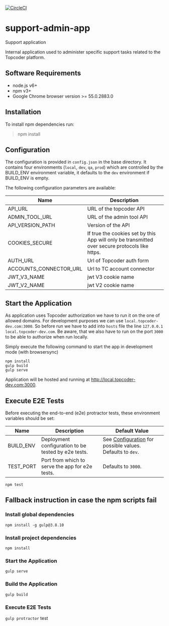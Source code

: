 [![CircleCI](https://circleci.com/gh/topcoder-platform/admin-app.svg?style=svg)](https://circleci.com/gh/GanitGenius/admin-app)
# support-admin-app
Support application

Internal application used to administer specific support tasks related to the Topcoder platform.

## Software Requirements

- node.js v6+
- npm v3+
- Google Chrome browser version >= 55.0.2883.0

## Installation

To install npm  dependencies run:

> npm install

## Configuration

The configuration is provided in `config.json` in the base directory.
It contains four environments (`local`, `dev`, `qa`, `prod`) which are controlled by the BUILD_ENV environment variable,
it defaults to the `dev` environment if BUILD_ENV is empty.

The following configuration parameters are available:

| Name                     | Description                     |
|--------------------------|---------------------------------|
| API_URL                  | URL of the topcoder API         |
| ADMIN_TOOL_URL           | URL of the admin tool API       |
| API_VERSION_PATH         | Version of the API              |
| COOKIES_SECURE           | If true the cookies set by this App will only be transmitted over secure  protocols like https. |
| AUTH_URL                 | Url of Topcoder auth form       |
| ACCOUNTS_CONNECTOR_URL   | Url to TC account connector     |
| JWT_V3_NAME              | jwt V3 cookie name              |
| JWT_V2_NAME              | jwt V2 cookie name              |

## Start the Application

As application uses Topcoder authorization we have to run it on the one of allowed domains. For development purposes we can use `local.topcoder-dev.com:3000`. So before run we have to add into `hosts` file the line `127.0.0.1 local.topcoder-dev.com`. Be aware, that we also have to run on the port `3000` to be able to authorize when run locally.

Simply execute the following command to start the app in development mode (with browsersync)
```
npm install
gulp build
gulp serve
```
Application will be hosted and running at http://local.topcoder-dev.com:3000.

## Execute E2E Tests

Before executing the end-to-end (e2e) protractor tests, these environment variables should be set:

| Name | Description | Default Value |
| --- | --- | --- |
| BUILD_ENV | Deployment configuration to be tested by e2e tests. | See [Configuration](#configuration) for possible values. Defaults to `dev`. |
| TEST_PORT | Port from which to serve the app for e2e tests. | Defaults to `3000`. |

```npm test```

## Fallback instruction in case the npm scripts fail

### Install global dependencies

```npm install -g gulp@3.8.10```

### Install project dependencies

```
npm install
```

### Start the Application

```gulp serve```

### Build the Application

```gulp build```

### Execute E2E Tests

```gulp protractor```
test
